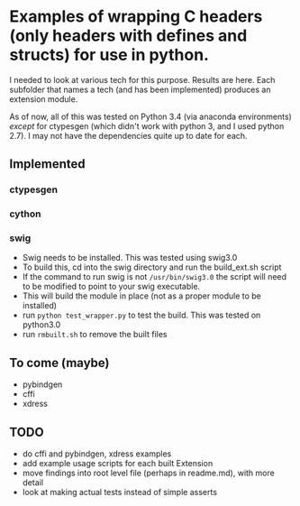 # Examples of wrapping C headers (only headers with defines and structs) for use in python.
I needed to look at various tech for this purpose. Results are here. Each
subfolder that names a tech (and has been implemented) produces an extension
module.

As of now, all of this was tested on Python 3.4 (via anaconda environments)
*except* for ctypesgen (which didn't work with python 3, and I used python
2.7). I may not have the dependencies quite up to date for each.

## Implemented
### ctypesgen
### cython
### swig
* Swig needs to be installed. This was tested using swig3.0
* To build this, cd into the swig directory and run the build_ext.sh script
 * If the command to run swig is not `/usr/bin/swig3.0` the script will need to
   be modified to point to your swig executable.
 * This will build the module in place (not as a proper module to be installed)
* run `python test_wrapper.py` to test the build. This was tested on python3.0
* run `rmbuilt.sh` to remove the built files

## To come (maybe)
* pybindgen
* cffi
* xdress

## TODO
* do cffi and pybindgen, xdress examples
* add example usage scripts for each built Extension
* move findings into root level file (perhaps in readme.md), with more detail
* look at making actual tests instead of simple asserts
